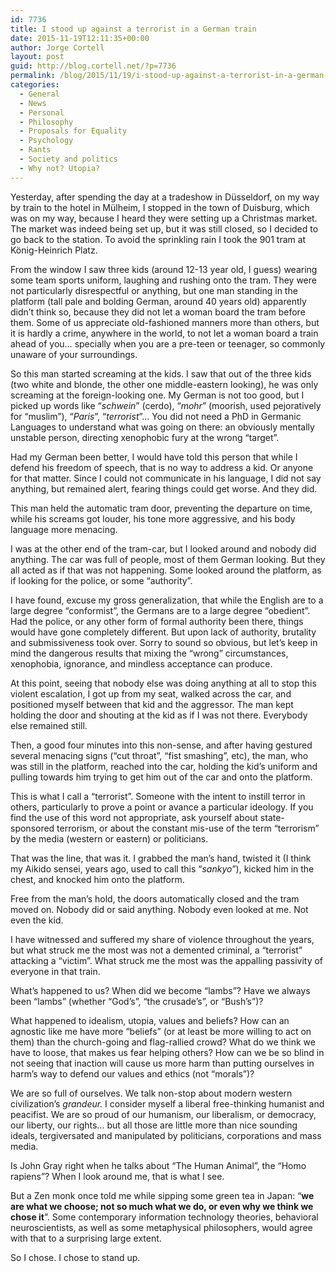 ```yaml
---
id: 7736
title: I stood up against a terrorist in a German train
date: 2015-11-19T12:11:35+00:00
author: Jorge Cortell
layout: post
guid: http://blog.cortell.net/?p=7736
permalink: /blog/2015/11/19/i-stood-up-against-a-terrorist-in-a-german-train/
categories:
  - General
  - News
  - Personal
  - Philosophy
  - Proposals for Equality
  - Psychology
  - Rants
  - Society and politics
  - Why not? Utopia?
---
```

Yesterday, after spending the day at a tradeshow in Düsseldorf, on my way by train to the hotel in Mülheim, I stopped in the town of Duisburg, which was on my way, because I heard they were setting up a Christmas market. The market was indeed being set up, but it was still closed, so I decided to go back to the station. To avoid the sprinkling rain I took the 901 tram at König-Heinrich Platz.

From the window I saw three kids (around 12-13 year old, I guess) wearing some team sports uniform, laughing and rushing onto the tram. They were not particularly disrespectful or anything, but one man standing in the platform (tall pale and bolding German, around 40 years old) apparently didn’t think so, because they did not let a woman board the tram before them. Some of us appreciate old-fashioned manners more than others, but it is hardly a crime, anywhere in the world, to not let a woman board a train ahead of you… specially when you are a pre-teen or teenager, so commonly unaware of your surroundings.

So this man started screaming at the kids. I saw that out of the three kids (two white and blonde, the other one middle-eastern looking), he was only screaming at the foreign-looking one. My German is not too good, but I picked up words like “_schwein_” (cerdo), “_mohr_” (moorish, used pejoratively for “muslim”), “_Paris_”, “_terrorist_”… You did not need a PhD in Germanic Languages to understand what was going on there: an obviously mentally unstable person, directing xenophobic fury at the wrong “target”.

Had my German been better, I would have told this person that while I defend his freedom of speech, that is no way to address a kid. Or anyone for that matter. Since I could not communicate in his language, I did not say anything, but remained alert, fearing things could get worse. And they did.

This man held the automatic tram door, preventing the departure on time, while his screams got louder, his tone more aggressive, and his body language more menacing.

I was at the other end of the tram-car, but I looked around and nobody did anything. The car was full of people, most of them German looking. But they all acted as if that was not happening. Some looked around the platform, as if looking for the police, or some “authority”.

I have found, excuse my gross generalization, that while the English are to a large degree “conformist”, the Germans are to a large degree “obedient”. Had the police, or any other form of formal authority been there, things would have gone completely different. But upon lack of authority, brutality and submissiveness took over. Sorry to sound so obvious, but let’s keep in mind the dangerous results that mixing the “wrong” circumstances, xenophobia, ignorance, and mindless acceptance can produce.

At this point, seeing that nobody else was doing anything at all to stop this violent escalation, I got up from my seat, walked across the car, and positioned myself between that kid and the aggressor. The man kept holding the door and shouting at the kid as if I was not there. Everybody else remained still.

Then, a good four minutes into this non-sense, and after having gestured several menacing signs (“cut throat”, “fist smashing”, etc), the man, who was still in the platform, reached into the car, holding the kid’s uniform and pulling towards him trying to get him out of the car and onto the platform.

This is what I call a “terrorist”. Someone with the intent to instill terror in others, particularly to prove a point or avance a particular ideology. If you find the use of this word not appropriate, ask yourself about state-sponsored terrorism, or about the constant mis-use of the term “terrorism” by the media (western or eastern) or politicians.

That was the line, that was it. I grabbed the man’s hand, twisted it (I think my Aikido sensei, years ago, used to call this “_sankyo_”), kicked him in the chest, and knocked him onto the platform.

Free from the man’s hold, the doors automatically closed and the tram moved on. Nobody did or said anything. Nobody even looked at me. Not even the kid.

I have witnessed and suffered my share of violence throughout the years, but what struck me the most was not a demented criminal, a “terrorist” attacking a “victim”. What struck me the most was the appalling passivity of everyone in that train.
  
What’s happened to us? When did we become “lambs”? Have we always been “lambs” (whether “God’s”, “the crusade’s”, or “Bush’s”)?

What happened to idealism, utopia, values and beliefs? How can an agnostic like me have more “beliefs” (or at least be more willing to act on them) than the church-going and flag-rallied crowd? What do we think we have to loose, that makes us fear helping others? How can we be so blind in not seeing that inaction will cause us more harm than putting ourselves in harm’s way to defend our values and ethics (not “morals”)?

We are so full of ourselves. We talk non-stop about modern western civilization’s _grandeur._ I consider myself a liberal free-thinking humanist and peacifist. We are so proud of our humanism, our liberalism, or democracy, our liberty, our rights… but all those are little more than nice sounding ideals, tergiversated and manipulated by politicians, corporations and mass media.

Is John Gray right when he talks about “The Human Animal”, the “Homo rapiens”? When I look around me, that is what I see.
  
But a Zen monk once told me while sipping some green tea in Japan: “**we are what we choose; not so much what we do, or even why we think we chose it**”. Some contemporary information technology theories, behavioral neuroscientists, as well as some metaphysical philosophers, would agree with that to a surprising large extent.

So I chose. I chose to stand up.
